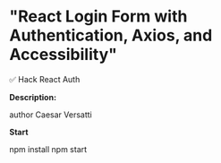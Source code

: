 # "React Login Form with Authentication, Axios, and Accessibility"

✅ Hack React Auth 

**Description:**

author Caesar Versatti

**Start**

npm install
npm start 
